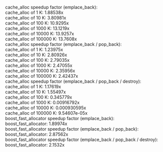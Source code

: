 cache_alloc speedup factor (emplace_back):    
cache_alloc of 1 K: 1.88538x    
cache_alloc of 10 K: 3.80981x    
cache_alloc of 100 K: 10.9295x    
cache_alloc of 1000 K: 13.1219x    
cache_alloc of 10000 K: 13.9257x    
cache_alloc of 100000 K: 13.7608x    
cache_alloc speedup factor (emplace_back / pop_back):    
cache_alloc of 1 K: 1.23975x    
cache_alloc of 10 K: 2.80926x    
cache_alloc of 100 K: 2.79035x    
cache_alloc of 1000 K: 2.47055x    
cache_alloc of 10000 K: 2.35956x    
cache_alloc of 100000 K: 2.42437x    
cache_alloc speedup factor (emplace_back / pop_back / destroy):    
cache_alloc of 1 K: 1.17619x    
cache_alloc of 10 K: 1.55497x    
cache_alloc of 100 K: 0.345779x    
cache_alloc of 1000 K: 0.00916792x    
cache_alloc of 10000 K: 0.000930595x    
cache_alloc of 100000 K: 9.54607e-05x    
boost_fast_allocator speedup factor (emplace_back):    
boost_fast_allocator: 1.89974x    
boost_fast_allocator speedup factor (emplace_back / pop_back):    
boost_fast_allocator: 2.87562x    
boost_fast_allocator speedup factor (emplace_back / pop_back / destroy):    
boost_fast_allocator: 2.1532x    
